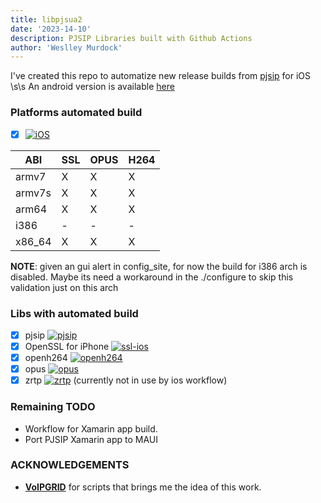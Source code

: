 ```yaml
---
title: libpjsua2
date: '2023-14-10'
description: PJSIP Libraries built with Github Actions 
author: 'Weslley Murdock'
---
```

 
<!--Introduction -->
I've created this repo to automatize new release builds from [pjsip](https://github.com/pjsip) for iOS
\s\s
An android version is available [here](https://github.com/weslleymurdock/libpjsua2-android-action)
<!-- Your badges -->

### Platforms automated build

- [x] [![iOS](https://img.shields.io/badge/iOS-000000?style=for-the-badge&logo=ios&logoColor=white)](https://github.com/weslleymurdock/libpjsua2/actions/workflows/ios.yml)

|      ABI      | SSL   | OPUS  | H264 |
|---------------|-------|-------|------|
|    armv7      |   X   |   X   |   X  |
|    armv7s     |   X   |   X   |   X  |
|    arm64      |   X   |   X   |   X  |
|    i386       |   -   |   -   |   -  |
|    x86_64     |   X   |   X   |   X  |

**NOTE**: given an gui alert in config_site, for now the build for i386 arch is disabled. Maybe its need a workaround in the ./configure to skip this validation just on this arch

### Libs with automated build

- [x] pjsip [![pjsip](https://img.shields.io/badge/github-%23121011.svg?style=for-the-badge&logo=github&logoColor=white)](https://github.com/pjsip/pjproject)
- [x] OpenSSL for iPhone [![ssl-ios](https://img.shields.io/badge/github-%23121011.svg?style=for-the-badge&logo=github&logoColor=white)](https://github.com/x2on/OpenSSL-for-iPhone)
- [x] openh264 [![openh264](https://img.shields.io/badge/github-%23121011.svg?style=for-the-badge&logo=github&logoColor=white)](https://www.github.com/cisco/openh264)
- [x] opus [![opus](https://img.shields.io/badge/github-%23121011.svg?style=for-the-badge&logo=github&logoColor=white)](https://github.com/xiph/opus/)
- [x] zrtp [![zrtp](https://img.shields.io/badge/github-%23121011.svg?style=for-the-badge&logo=github&logoColor=white)](https://github.com/wernerd/ZRTP4PJ) (currently not in use by ios workflow)

### Remaining TODO

- Workflow for Xamarin app build.
- Port PJSIP Xamarin app to MAUI
  
### ACKNOWLEDGEMENTS

- [**VoIPGRID**](https://github.com/VoIPGRID) for scripts that brings me the idea of this work.
